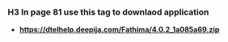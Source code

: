 ### H3 In page 81 use this tag to downlaod application
- **https://dtelhelp.deepija.com/Fathima/4.0.2_1a085a69.zip**
